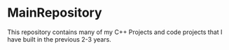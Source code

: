 # MainRepository
This repository contains many of my C++ Projects and code projects that I have built in the previous 2-3 years. 
